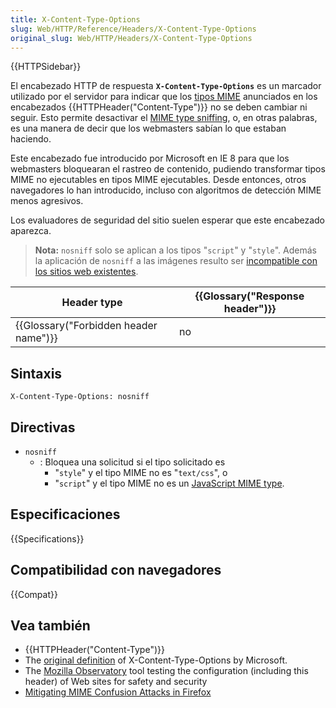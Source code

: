 ```yaml
---
title: X-Content-Type-Options
slug: Web/HTTP/Reference/Headers/X-Content-Type-Options
original_slug: Web/HTTP/Headers/X-Content-Type-Options
---
```


{{HTTPSidebar}}

El encabezado HTTP de respuesta **`X-Content-Type-Options`** es un marcador utilizado por el servidor para indicar que los [tipos MIME](/es/docs/Web/HTTP/Guides/MIME_types) anunciados en los encabezados {{HTTPHeader("Content-Type")}} no se deben cambiar ni seguir. Esto permite desactivar el [MIME type sniffing](/es/docs/Web/HTTP/Guides/MIME_types#mime_sniffing), o, en otras palabras, es una manera de decir que los webmasters sabían lo que estaban haciendo.

Este encabezado fue introducido por Microsoft en IE 8 para que los webmasters bloquearan el rastreo de contenido, pudiendo transformar tipos MIME no ejecutables en tipos MIME ejecutables. Desde entonces, otros navegadores lo han introducido, incluso con algoritmos de detección MIME menos agresivos.

Los evaluadores de seguridad del sitio suelen esperar que este encabezado aparezca.

> **Nota:** `nosniff` solo se aplican a los tipos "`script`" y "`style`". Además la aplicación de `nosniff` a las imágenes resulto ser [incompatible con los sitios web existentes](https://github.com/whatwg/fetch/issues/395).

| Header type                           | {{Glossary("Response header")}} |
| ------------------------------------- | ------------------------------- |
| {{Glossary("Forbidden header name")}} | no                              |

## Sintaxis

```
X-Content-Type-Options: nosniff
```

## Directivas

- `nosniff`
  - : Bloquea una solicitud si el tipo solicitado es
    - "`style`" y el tipo MIME no es "`text/css`", o
    - "`script`" y el tipo MIME no es un [JavaScript MIME type](https://html.spec.whatwg.org/multipage/scripting.html#javascript-mime-type).

## Especificaciones

{{Specifications}}

## Compatibilidad con navegadores

{{Compat}}

## Vea también

- {{HTTPHeader("Content-Type")}}
- The [original definition](https://blogs.msdn.microsoft.com/ie/2008/09/02/ie8-security-part-vi-beta-2-update/) of X-Content-Type-Options by Microsoft.
- The [Mozilla Observatory](https://mozilla.github.io/http-observatory-website/) tool testing the configuration (including this header) of Web sites for safety and security
- [Mitigating MIME Confusion Attacks in Firefox](https://blog.mozilla.org/security/2016/08/26/mitigating-mime-confusion-attacks-in-firefox/)
